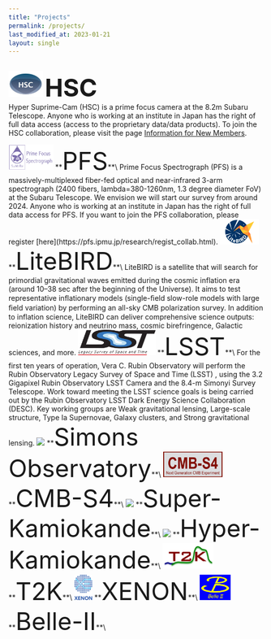 ```yaml
---
title: "Projects"
permalink: /projects/
last_modified_at: 2023-01-21
layout: single
---
```


\
<img src="/_images/logo_hsc.jpg"  height="50">
**<font size="25">HSC</font>**\
Hyper Suprime-Cam (HSC) is a prime focus camera at the 8.2m Subaru Telescope. Anyone who is working at an institute in Japan has the right of full data access (access to the proprietary data/data products). To join the HSC collaboration, please visit the page [Information for New Members](https://hscsurvey.pbworks.com/w/page/19661930/FrontPage).

<img src="/_images/logo_pfs.png"  height="50"/> 
**<font size="25">PFS</font>**\
Prime Focus Spectrograph (PFS) is a massively-multiplexed fiber-fed optical and near-infrared 3-arm spectrograph (2400 fibers, lambda=380-1260nm, 1.3 degree diameter FoV) at the Subaru Telescope. We envision we will start our survey from around 2024. Anyone who is working at an institute in Japan has the right of full data access for PFS. If you want to join the PFS collaboration, please register [here](https://pfs.ipmu.jp/research/regist_collab.html).

<img src="/_images/logo_lb.png"  height="50"/>  
**<font size="25">LiteBIRD</font>**\
LiteBIRD is a satellite that will search for primordial gravitational waves emitted during the cosmic inflation era (around 10–38 sec after the beginning of the Universe). It aims to test representative inflationary models (single-ﬁeld slow-role models with large ﬁeld variation) by performing an all-sky CMB polarization survey. In addition to inflation science, LiteBIRD can deliver comprehensive science outputs: reionization history and neutrino mass, cosmic birefringence, Galactic sciences, and more.

<img src="/_images/logo_lsst.png" height="50">
**<font size="25">LSST</font>**\
For the first ten years of operation, Vera C. Rubin Observatory will perform the Rubin Observatory Legacy Survey of Space and Time (LSST) , using the 3.2 Gigapixel Rubin Observatory LSST Camera and the 8.4-m Simonyi Survey Telescope. Work toward meeting the LSST science goals is being carried out by the Rubin Observatory LSST Dark Energy Science Collaboration (DESC). Key working groups are Weak gravitational lensing, Large-scale structure, Type Ia Supernovae, Galaxy clusters, and Strong gravitational lensing.

<img src="/_images/logo_so.png"  height="50"/>  
**<font size="25">Simons Observatory</font>**\

<img src="/_images/logo_cmbs4.png" height="50"/>
**<font size="25">CMB-S4</font>**\

<img src="/_images/logo_sk.png"  height="50"/>  
**<font size="25">Super-Kamiokande</font>**\

<img src="/_images/logo_hk.png"  height="50"/>  
**<font size="25">Hyper-Kamiokande</font>**\

<img src="/_images/logo_t2k.png" height="50"/>
**<font size="25">T2K</font>**\

<img src="/_images/logo_xenon.png" height="50"/>
**<font size="25">XENON</font>**\

<img src="/_images/logo_belleII.png" height="50"/>  
**<font size="25">Belle-II</font>**\


